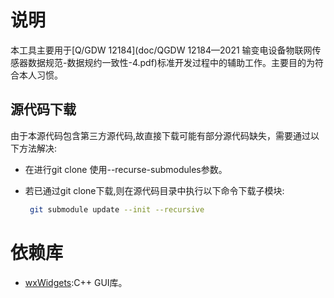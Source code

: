 # 说明

本工具主要用于[Q/GDW 12184](doc/QGDW 12184—2021 输变电设备物联网传感器数据规范-数据规约一致性-4.pdf)标准开发过程中的辅助工作。主要目的为符合本人习惯。

## 源代码下载

由于本源代码包含第三方源代码,故直接下载可能有部分源代码缺失，需要通过以下方法解决:

- 在进行git clone 使用--recurse-submodules参数。

- 若已通过git clone下载,则在源代码目录中执行以下命令下载子模块:

  ```bash
   git submodule update --init --recursive
  ```


# 依赖库

- [wxWidgets](https://github.com/wxWidgets/wxWidgets):C++ GUI库。

